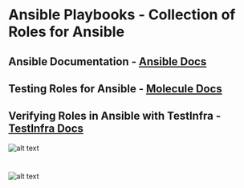 # **Ansible Playbooks** - Collection of Roles for Ansible
## **Ansible Documentation** - [Ansible Docs](https://docs.ansible.com/)
## **Testing Roles for Ansible** - [Molecule Docs](https://molecule.readthedocs.io/en/latest/)
## **Verifying Roles in Ansible with TestInfra** - [TestInfra Docs](https://testinfra.readthedocs.io/en/latest/modules.html#file)
![alt text](https://whitesmith-website.s3.amazonaws.com/2016/Feb/ansible-1456397742246.png)
#
![alt text](https://repository-images.githubusercontent.com/46383942/687a7000-5c7e-11e9-8235-51e9db9bfd68)
